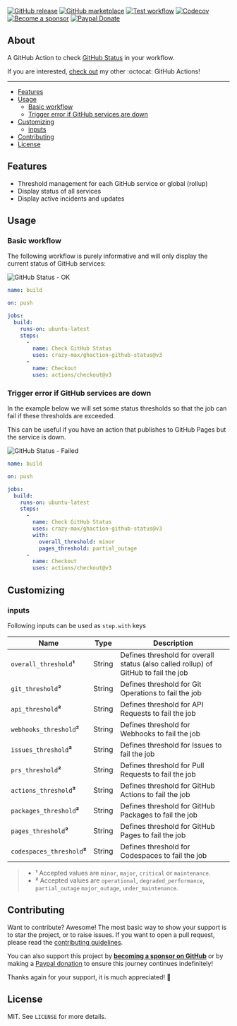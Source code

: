 [![GitHub release](https://img.shields.io/github/release/crazy-max/ghaction-github-status.svg?style=flat-square)](https://github.com/crazy-max/ghaction-github-status/releases/latest)
[![GitHub marketplace](https://img.shields.io/badge/marketplace-github--status-blue?logo=github&style=flat-square)](https://github.com/marketplace/actions/github-status)
[![Test workflow](https://img.shields.io/github/workflow/status/crazy-max/ghaction-github-status/test?label=test&logo=github&style=flat-square)](https://github.com/crazy-max/ghaction-github-status/actions?workflow=test)
[![Codecov](https://img.shields.io/codecov/c/github/crazy-max/ghaction-github-status?logo=codecov&style=flat-square)](https://codecov.io/gh/crazy-max/ghaction-github-status)
[![Become a sponsor](https://img.shields.io/badge/sponsor-crazy--max-181717.svg?logo=github&style=flat-square)](https://github.com/sponsors/crazy-max)
[![Paypal Donate](https://img.shields.io/badge/donate-paypal-00457c.svg?logo=paypal&style=flat-square)](https://www.paypal.me/crazyws)

## About

A GitHub Action to check [GitHub Status](https://www.githubstatus.com/) in your workflow.

If you are interested, [check out](https://git.io/Je09Y) my other :octocat: GitHub Actions!

___

* [Features](#features)
* [Usage](#usage)
  * [Basic workflow](#basic-workflow)
  * [Trigger error if GitHub services are down](#trigger-error-if-github-services-are-down)
* [Customizing](#customizing)
  * [inputs](#inputs)
* [Contributing](#contributing)
* [License](#license)

## Features

* Threshold management for each GitHub service or global (rollup)
* Display status of all services
* Display active incidents and updates

## Usage

### Basic workflow

The following workflow is purely informative and will only display the current status of GitHub services:

![GitHub Status - OK](.github/ghaction-github-status2.png)

```yaml
name: build

on: push

jobs:
  build:
    runs-on: ubuntu-latest
    steps:
      -
        name: Check GitHub Status
        uses: crazy-max/ghaction-github-status@v3
      -
        name: Checkout
        uses: actions/checkout@v3
```

### Trigger error if GitHub services are down

In the example below we will set some status thresholds so that the job can fail if these thresholds are exceeded.

This can be useful if you have an action that publishes to GitHub Pages but the service is down.

![GitHub Status - Failed](.github/ghaction-github-status.png)

```yaml
name: build

on: push

jobs:
  build:
    runs-on: ubuntu-latest
    steps:
      -
        name: Check GitHub Status
        uses: crazy-max/ghaction-github-status@v3
        with:
          overall_threshold: minor
          pages_threshold: partial_outage
      -
        name: Checkout
        uses: actions/checkout@v3
```

## Customizing

### inputs

Following inputs can be used as `step.with` keys

| Name                           | Type    | Description                                                                         |
|--------------------------------|---------|-------------------------------------------------------------------------------------|
| `overall_threshold`**¹**       | String  | Defines threshold for overall status (also called rollup) of GitHub to fail the job |
| `git_threshold`**²**           | String  | Defines threshold for Git Operations to fail the job                                |
| `api_threshold`**²**           | String  | Defines threshold for API Requests to fail the job                                  |
| `webhooks_threshold`**²**      | String  | Defines threshold for Webhooks to fail the job                                      |
| `issues_threshold`**²**        | String  | Defines threshold for Issues to fail the job                                        |
| `prs_threshold`**²**           | String  | Defines threshold for Pull Requests to fail the job                                 |
| `actions_threshold`**²**       | String  | Defines threshold for GitHub Actions to fail the job                                |
| `packages_threshold`**²**      | String  | Defines threshold for GitHub Packages to fail the job                               |
| `pages_threshold`**²**         | String  | Defines threshold for GitHub Pages to fail the job                                  |
| `codespaces_threshold`**²**    | String  | Defines threshold for Codespaces to fail the job                                    |

> * **¹** Accepted values are `minor`, `major`, `critical` or `maintenance`.
> * **²** Accepted values are `operational`, `degraded_performance`, `partial_outage` `major_outage`, `under_maintenance`.

## Contributing

Want to contribute? Awesome! The most basic way to show your support is to star the project, or to raise issues. If
you want to open a pull request, please read the [contributing guidelines](.github/CONTRIBUTING.md).

You can also support this project by [**becoming a sponsor on GitHub**](https://github.com/sponsors/crazy-max) or by
making a [Paypal donation](https://www.paypal.me/crazyws) to ensure this journey continues indefinitely!

Thanks again for your support, it is much appreciated! :pray:

## License

MIT. See `LICENSE` for more details.
